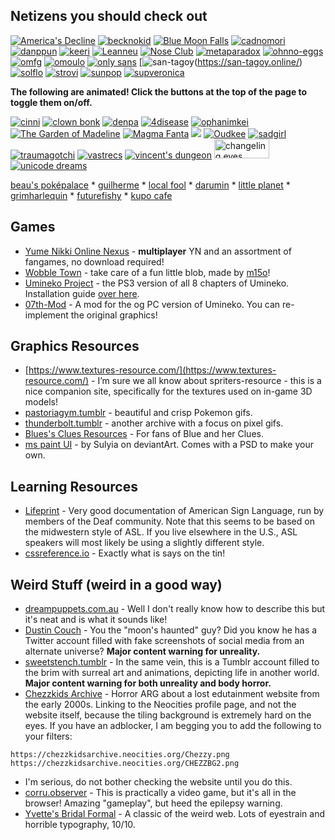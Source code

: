 ## Netizens you should check out

<div class="cont">
    
[![America's Decline](americasdecline.png)](https://americasdecline.neocities.org/) [![becknokid](bechnokid.jpg)](https://bechnokid.neocities.org/) [![Blue Moon Falls](bluemoonfalls.png)](https://bluemoonfalls.com/) [![cadnomori](cadnomori.png)](https://cadnomori.neocities.org/) [![danppun](danppun.png)](https://danppun.neocities.org/) [![keeri](keeri.png)](https://keeri.place/) [![Leanneu](leanneu.png)](https://leanneu.neocities.org/) [![Nose Club](noseclub.png)](https://noseclub.neocities.org/) [![metaparadox](metaparadox.gif)](https://metaparadox.neocities.org/) [![ohnno-eggs](ohnno-eggs.png)](https://ohnno-eggs.neocities.org/) [![omfg](omfg.gif)](https://omfg.neocities.org/) [![omoulo](omoulo.png)](https://omoulo.com/) [![only sans](onlysans.png)](https://onlysans.neocities.org/) [![san-tagoy](san-tagoy.png)(https://san-tagoy.online/) [![solflo](solflo.png)](https://solflo.neocities.org/) [![strovi](strovi.png)](https://strovi.neocities.org/) [![sunpop](sunpop.png)](https://sunpop.neocities.org/) [![supveronica](supveronica.png)](https://supveronica.neocities.org/)
</div>

**The following are animated! Click the buttons at the top of the page to toggle them on/off.**

<div class="freezeframe">
<a href="https://cinni.net/"><img style="vertical-align: initial;" src="cinni.gif" alt="cinni"></a> <a href="https://clownbonk.neocities.org/"><img style="vertical-align: initial;" src="clownbonk.gif" alt="clown bonk"></a> <a href="https://denpa.neocities.org/"><img style="vertical-align: initial;" src="denpa.gif" alt="denpa"></a> <a href="https://4disease.neocities.org/"><img style="vertical-align: initial;" src="dizzy.gif" alt="4disease"></a> <a href="https://ophanimkei.com/"><img style="vertical-align: initial;" src="kei.gif" alt="ophanimkei"></a> <a href="https://thegardenofmadeline.neocities.org/"><img style="vertical-align: initial;" src="madeline.gif" alt="The Garden of Madeline"></a> <a href="https://magmafanta.neocities.org/"><img style="vertical-align: initial;" src="magmafanta.gif" alt="Magma Fanta"></a> <a href="https://mani.neocities.org/"><img style="vertical-align: initial;" src="https://64.media.tumblr.com/ac233a7e884a58ee0e366806211e4f58/811258807196bc86-b6/s100x200/fc24babc39b4b695afd4d0dbe98401737695a5e1.gif"></a> <a href="https://oudkee.neocities.org/"><img style="vertical-align: initial;" src="oudkee.gif" alt="Oudkee"></a> <a href="https://sadgrl.online/"><img style="vertical-align: initial;" src="sadgirl.gif" alt="sadgirl"></a> <a href="https://traumagotchi.neocities.org/"><img style="vertical-align: initial;" src="traumagotchi.gif" alt="traumagotchi"></a> <a href="https://vastrecs.neocities.org"><img style="vertical-align: initial;"src="https://files.catbox.moe/ew6idv.gif" alt="vastrecs"></a> <a href="https://vincentsdungeon.com/"><img style="vertical-align: initial;" src="vinny.gif" alt="vincent's dungeon"></a> <a href="https://changelingeyes.neocities.org/"><img style="vertical-align: initial; width:88px; height:31px;" src="changelingeyes.gif" alt="changeling eyes"></a> <a href="https://unicodreams.neocities.org/"><img style="vertical-align: initial;" src="unicode-dreams.gif" alt="unicode dreams"></a>
</div>

[beau's pok&eacute;palace](https://pokepalace.neocities.org/) * [guilherme](https://guilhermebule.neocities.org/) * [local fool](https://localfool.neocities.org/) * [darumin](https://darumin.neocities.org) * [little planet](https://littleplanet.neocities.org) * [grimharlequin](https://grimharlequin.neocities.org) * [futurefishy](https://futurefishy.neocities.org/) * [kupo cafe](https://kupo.cafe/)

## Games
* [Yume Nikki Online Nexus](https://ynoproject.net/) - **multiplayer** YN and an assortment of fangames, no download required!
* [Wobble Town](https://wobble.town/) - take care of a fun little blob, made by [m15o](https://m15o.ichi.city/)!
* [Umineko Project](https://umineko-project.org/en/) - the PS3 version of all 8 chapters of Umineko. Installation guide [over here](https://steamcommunity.com/sharedfiles/filedetails/?id=2739713498).
* [07th-Mod](https://07th-mod.com/home/) - A mod for the og PC version of Umineko. You can re-implement the original graphics!
## Graphics Resources
* [https://www.textures-resource.com/](https://www.textures-resource.com/) - I’m sure we all know about spriters-resource - this is a nice companion site, specifically for the textures used on in-game 3D models!
* [pastoriagym.tumblr](https://pastoriagym.tumblr.com/) - beautiful and crisp Pokemon gifs.
* [thunderbolt.tumblr](https://thunderbolt.tumblr.com/) - another archive with a focus on pixel gifs.
* [Blues's Clues Resources](https://morvia.tripod.com/blueindex.html) - For fans of Blue and her Clues.
* [ms paint UI](https://sta.sh/2eyfdw3wwn9) - by Sulyia on deviantArt. Comes with a PSD to make your own.
## Learning Resources
* [Lifeprint](https://www.lifeprint.com/) - Very good documentation of American Sign Language, run by members of the Deaf community. Note that this seems to be based on the midwestern style of ASL. If you live elsewhere in the U.S., ASL speakers will most likely be using a slightly different style.
* [cssreference.io](https://cssreference.io/) - Exactly what is says on the tin!
## Weird Stuff (weird in a good way)
* [dreampuppets.com.au](http://www.dreampuppets.com.au/) - Well I don't really know how to describe this but it's neat and is what it sounds like!
* [Dustin Couch](https://twitter.com/Dustinkcouch) - You the "moon's haunted" guy? Did you know he has a Twitter account filled with fake screenshots of social media from an alternate universe? **Major content warning for unreality.**
* [sweetstench.tumblr](https://www.tumblr.com/sweetstench) - In the same vein, this is a Tumblr account filled to the brim with surreal art and animations, depicting life in another world. **Major content warning for both unreality and body horror.**
* [Chezzkids Archive](https://neocities.org/site/chezzkidsarchive) - Horror ARG about a lost edutainment website from the early 2000s. Linking to the Neocities profile page, and not the website itself, because the tiling background is extremely hard on the eyes. If you have an adblocker, I am begging you to add the following to your filters:
~~~
https://chezzkidsarchive.neocities.org/Chezzy.png
https://chezzkidsarchive.neocities.org/CHEZZBG2.png
~~~
* I'm serious, do not bother checking the website until you do this.
* [corru.observer](https://corru.observer/) - This is practically a video game, but it's all in the browser! Amazing "gameplay", but heed the epilepsy warning.
* [Yvette's Bridal Formal](https://yvettesbridalformal.p1r8.net/) - A classic of the weird web. Lots of eyestrain and horrible typography, 10/10.